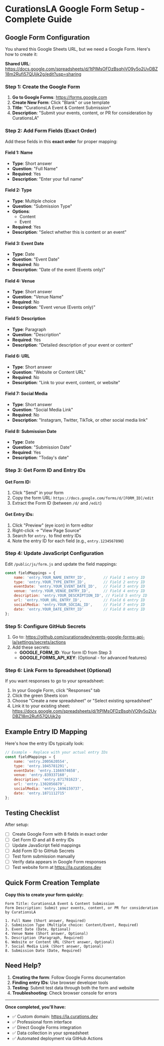 # CurationsLA Google Form Setup - Complete Guide

## Google Form Configuration

You shared this Google Sheets URL, but we need a Google Form. Here's how to create it:

**Shared URL**: https://docs.google.com/spreadsheets/d/1tPIMsOFDzBsqhjVO9y5o2UvDBZ18m2Rufi57QUjjk2g/edit?usp=sharing

### Step 1: Create the Google Form

1. **Go to Google Forms**: https://forms.google.com
2. **Create New Form**: Click "Blank" or use template
3. **Title**: "CurationsLA Event & Content Submission"
4. **Description**: "Submit your events, content, or PR for consideration by CurationsLA"

### Step 2: Add Form Fields (Exact Order)

Add these fields in this **exact order** for proper mapping:

#### Field 1: Name
- **Type**: Short answer
- **Question**: "Full Name"
- **Required**: Yes
- **Description**: "Enter your full name"

#### Field 2: Type  
- **Type**: Multiple choice
- **Question**: "Submission Type"
- **Options**: 
  - Content
  - Event
- **Required**: Yes
- **Description**: "Select whether this is content or an event"

#### Field 3: Event Date
- **Type**: Date
- **Question**: "Event Date"
- **Required**: No
- **Description**: "Date of the event (Events only)"

#### Field 4: Venue
- **Type**: Short answer  
- **Question**: "Venue Name"
- **Required**: No
- **Description**: "Event venue (Events only)"

#### Field 5: Description
- **Type**: Paragraph
- **Question**: "Description"
- **Required**: Yes
- **Description**: "Detailed description of your event or content"

#### Field 6: URL
- **Type**: Short answer
- **Question**: "Website or Content URL"
- **Required**: No
- **Description**: "Link to your event, content, or website"

#### Field 7: Social Media
- **Type**: Short answer
- **Question**: "Social Media Link"  
- **Required**: No
- **Description**: "Instagram, Twitter, TikTok, or other social media link"

#### Field 8: Submission Date
- **Type**: Date
- **Question**: "Submission Date"
- **Required**: Yes
- **Description**: "Today's date"

### Step 3: Get Form ID and Entry IDs

#### Get Form ID:
1. Click "Send" in your form
2. Copy the form URL: `https://docs.google.com/forms/d/[FORM_ID]/edit`
3. Extract the Form ID (between `/d/` and `/edit`)

#### Get Entry IDs:
1. Click "Preview" (eye icon) in form editor
2. Right-click → "View Page Source"
3. Search for `entry.` to find entry IDs
4. Note the entry ID for each field (e.g., `entry.1234567890`)

### Step 4: Update JavaScript Configuration

Edit `/public/js/form.js` and update the field mappings:

```javascript
const fieldMappings = {
    name: 'entry.YOUR_NAME_ENTRY_ID',        // Field 1 entry ID
    type: 'entry.YOUR_TYPE_ENTRY_ID',        // Field 2 entry ID  
    eventDate: 'entry.YOUR_EVENT_DATE_ID',   // Field 3 entry ID
    venue: 'entry.YOUR_VENUE_ENTRY_ID',      // Field 4 entry ID
    description: 'entry.YOUR_DESCRIPTION_ID', // Field 5 entry ID
    url: 'entry.YOUR_URL_ENTRY_ID',          // Field 6 entry ID
    socialMedia: 'entry.YOUR_SOCIAL_ID',     // Field 7 entry ID
    date: 'entry.YOUR_DATE_ENTRY_ID'         // Field 8 entry ID
};
```

### Step 5: Configure GitHub Secrets

1. Go to: https://github.com/curationsdev/events-google-forms-api-la/settings/secrets/actions
2. Add these secrets:
   - **GOOGLE_FORM_ID**: Your form ID from Step 3
   - **GOOGLE_FORMS_API_KEY**: (Optional - for advanced features)

### Step 6: Link Form to Spreadsheet (Optional)

If you want responses to go to your spreadsheet:

1. In your Google Form, click "Responses" tab
2. Click the green Sheets icon
3. Choose "Create a new spreadsheet" or "Select existing spreadsheet"
4. Link it to your existing sheet: https://docs.google.com/spreadsheets/d/1tPIMsOFDzBsqhjVO9y5o2UvDBZ18m2Rufi57QUjjk2g

## Example Entry ID Mapping

Here's how the entry IDs typically look:

```javascript
// Example - Replace with your actual entry IDs
const fieldMappings = {
    name: 'entry.2005620554',
    type: 'entry.1045781291', 
    eventDate: 'entry.1166974658',
    venue: 'entry.839337160',
    description: 'entry.871781623',
    url: 'entry.1302056879',
    socialMedia: 'entry.1696159737',
    date: 'entry.1871112715'
};
```

## Testing Checklist

After setup:

- [ ] Create Google Form with 8 fields in exact order
- [ ] Get Form ID and all 8 entry IDs
- [ ] Update JavaScript field mappings
- [ ] Add Form ID to GitHub Secrets
- [ ] Test form submission manually
- [ ] Verify data appears in Google Form responses
- [ ] Test website form at https://la.curations.dev

## Quick Form Creation Template

**Copy this to create your form quickly:**

```
Form Title: CurationsLA Event & Content Submission
Form Description: Submit your events, content, or PR for consideration by CurationsLA

1. Full Name (Short answer, Required)
2. Submission Type (Multiple choice: Content/Event, Required) 
3. Event Date (Date, Optional)
4. Venue Name (Short answer, Optional)
5. Description (Paragraph, Required)
6. Website or Content URL (Short answer, Optional)
7. Social Media Link (Short answer, Optional)
8. Submission Date (Date, Required)
```

## Need Help?

1. **Creating the form**: Follow Google Forms documentation
2. **Finding entry IDs**: Use browser developer tools  
3. **Testing**: Submit test data through both the form and website
4. **Troubleshooting**: Check browser console for errors

---

**Once completed, you'll have:**
- ✅ Custom domain: https://la.curations.dev
- ✅ Professional form interface  
- ✅ Direct Google Forms integration
- ✅ Data collection in your spreadsheet
- ✅ Automated deployment via GitHub Actions